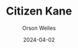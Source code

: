---
title: Citizen Kane
subtitle: Orson Welles
year: 1941
type: Movie
tags: [{ name: "Top 10 All Time", rank: 3}]
image: ./images/citizen-kane.jpg
date: 2024-04-02
link: https://www.themoviedb.org/movie/15-citizen-kane
---